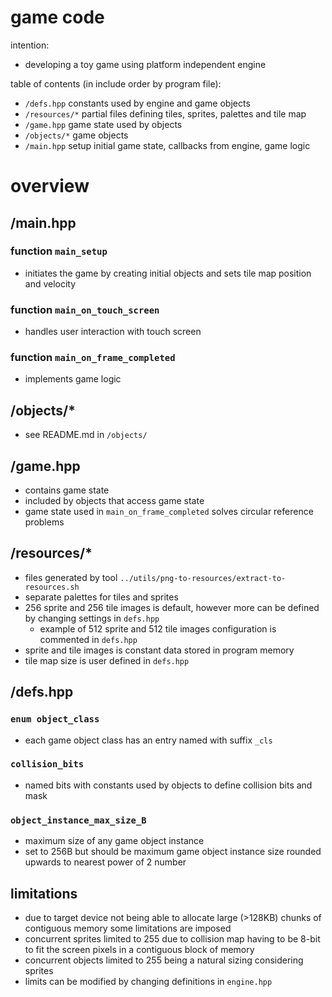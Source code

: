 # game code

intention:
* developing a toy game using platform independent engine

table of contents (in include order by program file):
* `/defs.hpp` constants used by engine and game objects
* `/resources/*` partial files defining tiles, sprites, palettes and tile map
* `/game.hpp` game state used by objects
* `/objects/*` game objects
* `/main.hpp` setup initial game state, callbacks from engine, game logic

# overview

## /main.hpp
### function `main_setup`
* initiates the game by creating initial objects and sets tile map position and velocity
### function `main_on_touch_screen`
* handles user interaction with touch screen
### function `main_on_frame_completed`
* implements game logic

## /objects/*
* see README.md in `/objects/`

## /game.hpp
* contains game state
* included by objects that access game state
* game state used in `main_on_frame_completed` solves circular reference problems

## /resources/*
* files generated by tool `../utils/png-to-resources/extract-to-resources.sh`
* separate palettes for tiles and sprites
* 256 sprite and 256 tile images is default, however more can be defined by changing settings in `defs.hpp`
  - example of 512 sprite and 512 tile images configuration is commented in `defs.hpp`
* sprite and tile images is constant data stored in program memory
* tile map size is user defined in `defs.hpp`

## /defs.hpp
### `enum object_class`
* each game object class has an entry named with suffix `_cls`
### `collision_bits`
* named bits with constants used by objects to define collision bits and mask
### `object_instance_max_size_B`
* maximum size of any game object instance
* set to 256B but should be maximum game object instance size rounded upwards to nearest power of 2 number

## limitations
* due to target device not being able to allocate large (>128KB) chunks of contiguous memory some limitations are imposed
* concurrent sprites limited to 255 due to collision map having to be 8-bit to fit the screen pixels in a contiguous block of memory
* concurrent objects limited to 255 being a natural sizing considering sprites
* limits can be modified by changing definitions in `engine.hpp`

